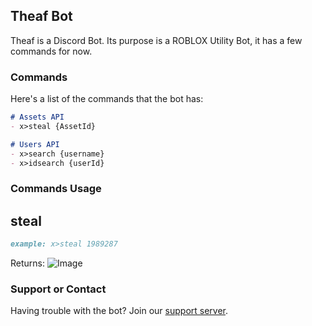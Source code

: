 ## Theaf Bot

Theaf is a Discord Bot. Its purpose is a ROBLOX Utility Bot, it has a few commands for now.

### Commands

Here's a list of the commands that the bot has:

```markdown
# Assets API
- x>steal {AssetId}

# Users API
- x>search {username}
- x>idsearch {userId}
```

### Commands Usage
## steal
```markdown
example: x>steal 1989287
```
Returns:
![Image](https://www.healy.ga/-/ogBh2WtV.png)

### Support or Contact

Having trouble with the bot? Join our [support server](https://discord.gg/3Ssc9PT/).
